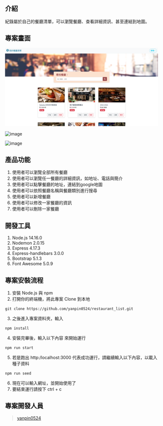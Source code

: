 ## 介紹
紀錄屬於自己的餐廳清單，可以瀏覽餐廳、查看詳細資訊、甚至連結到地圖。

## 專案畫面

![image](https://github.com/yanpin0524/restaurant_list/blob/master/images/專案照片001.png)

![image](https://github.com/yanpin0524/restaurant_list/blob/master/images/專案照片002.png)

![image](https://github.com/yanpin0524/restaurant_list/blob/master/images/專案照片003.png)

## 產品功能

1. 使用者可以瀏覽全部所有餐廳
2. 使用者可以瀏覽任一餐廳的詳細資訊，如地址、電話與簡介
3. 使用者可以點擊餐廳的地址，連結到google地圖
4. 使用者可以依照餐廳名稱與餐廳類別進行搜尋
5. 使用者可以新增餐廳
6. 使用者可以修改一家餐廳的資訊
7. 使用者可以刪除一家餐廳

## 開發工具

1. Node.js 14.16.0
2. Nodemon 2.0.15
3. Express 4.17.3
4. Express-handlebars 3.0.0
5. Bootstrap 5.1.3
6. Font Awesome 5.0.9

## 專案安裝流程

1. 安裝 Node.js 與 npm
2. 打開你的終端機，將此專案 Clone 到本地
```
git clone https://github.com/yanpin0524/restaurant_list.git
```
3. 之後進入專案資料夾，輸入
```
npm install
```
4. 安裝完畢後，輸入以下內容 來開始運行
```
npm run start
```
5. 若是跑出 http:/localhost:3000 代表成功運行，請繼續輸入以下內容，以載入種子資料
```
npm run seed
```
6. 現在可以輸入網址，並開始使用了
7. 要結束運行請按下 ctrl + c

## 專案開發人員
> [yanpin0524](https://github.com/yanpin0524)
